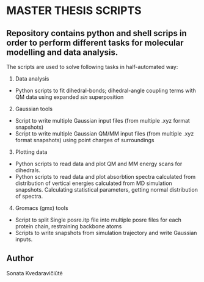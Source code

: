 

# MASTER THESIS SCRIPTS
## Repository contains python and shell scrips in order to perform different tasks for molecular modelling and data analysis.


The scripts are used to solve following tasks in half-automated way:
1. Data analysis
* Python scripts to fit dihedral-bonds; dihedral-angle coupling terms with QM data using expanded *sin* superposition 
2. Gaussian tools
* Script to write multiple Gaussian input files (from multiple .xyz format snapshots)
* Script to  write multiple Gaussian QM/MM input files (from multiple .xyz format snapshots) using point charges of surroundings 
3. Plotting data
* Python scripts to read data and plot QM and MM energy scans for dihedrals.  
* Python scripts to read data and plot absorbtion spectra calculated from distribution of vertical energies calculated from MD simulation snapshots. Calculating statistical parameters, getting normal distribution of spectra.
4. Gromacs (gmx) tools
* Script to split Single posre.itp file into multiple posre files for each protein chain, restraining backbone atoms
* Scripts to write snapshots from simulation trajectory and write Gaussian inputs.

## Author
Sonata Kvedaravičiūtė
